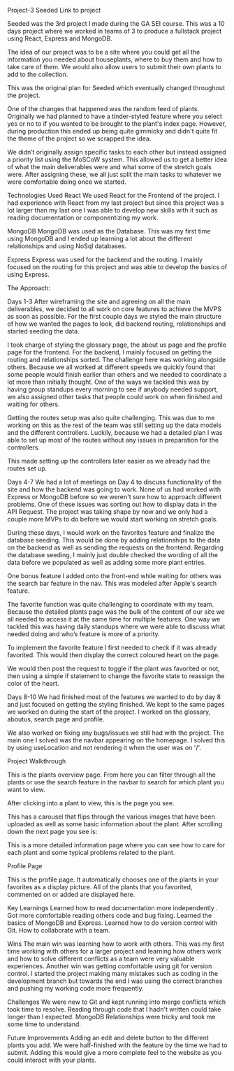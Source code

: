 Project-3 Seeded
Link to project

Seeded was the 3rd project I made during the GA SEI course. This was a 10 days project where we worked in teams of 3 to produce a fullstack project using React, Express and MongoDB.

The idea of our project was to be a site where you could get all the information you needed about houseplants, where to buy them and how to take care of them. We would also allow users to submit their own plants to add to the collection.






This was the original plan for Seeded which eventually changed throughout the project.

One of the changes that happened was the random feed of plants. Originally we had planned to have a tinder-styled feature where you select yes or no to if you wanted to be brought to the plant's index page. However, during production this ended up being quite gimmicky and didn't quite fit the theme of the project so we scrapped the idea.

We didn’t originally assign specific tasks to each other but instead assigned a priority list using the MoSCoW system. This allowed us to get a better idea of what the main deliverables were and what some of the stretch goals were. After assigning these, we all just split the main tasks to whatever we were comfortable doing once we started. 


Technologies Used
React
We used React for the Frontend of the project. I had experience with React from my last project but since this project was a lot larger than my last one I was able to develop new skills with it such as reading documentation or componentizing my work.

MongoDB
MongoDB was used as the Database. This was my first time using MongoDB and I ended up learning a lot about the different relationships and using NoSql databases.

Express
Express was used for the backend and the routing. I mainly focused on the routing for this project and was able to develop the basics of using Express.

The Approach:

Days 1-3
After wireframing the site and agreeing on all the main deliverables, we decided to all work on core features to achieve the MVPS as soon as possible. For the first couple days we styled the main structure of how we wanted the pages to look, did backend routing, relationships and started seeding the data.

I took charge of styling the glossary page, the about us page and the profile page for the frontend. For the backend, I mainly focused on getting the routing and relationships sorted. The challenge here was working alongside others. Because we all worked at different speeds we quickly found that some people would finish earlier than others and we needed to coordinate a lot more than initially thought. One of the ways we tackled this was by having group standups every morning to see if anybody needed support, we also assigned other tasks that people could work on when finished and waiting for others.

Getting the routes setup was also quite challenging. This was due to me working on this as the rest of the team was still setting up the data models and the different controllers. Luckily, because we had a detailed plan I was able to set up most of the routes without any issues in preparation for the controllers. 



This made setting up the controllers later easier as we already had the routes set up. 








Days 4-7
We had a lot of meetings on Day 4 to discuss functionality of the site and how the backend was going to work. None of us had worked with Express or MongoDB before so we weren't sure how to approach different problems. One of these issues was sorting out how to display data in the API Request. The project was taking shape by now and we only had a couple more MVPs to do before we would start working on stretch goals.

During these days, I would work on the favorites feature and finalize the database seeding. This would be done by adding relationships to the data on the backend as well as sending the requests on the frontend. Regarding the database seeding, I mainly just double checked the wording of all the data before we populated as well as adding some more plant entries.

One bonus feature I added onto the front-end while waiting for others was the search bar feature in the nav. This was modeled after Apple's search feature.

The favorite function was quite challenging to coordinate with my team. Because the detailed plants page was the bulk of the content of our site we all needed to access it at the same time for multiple features. One way we tackled this was having daily standups where we were able to discuss what needed doing and who’s feature is more of a priority. 

To implement the favorite feature I first needed to check if it was already favorited. This would then display the correct coloured heart on the page. 






We would then post the request to toggle if the plant was favorited or not, then using a simple if statement to change the favorite state to reassign the color of the heart. 









Days 8-10
We had finished most of the features we wanted to do by day 8 and just focused on getting the styling finished. We kept to the same pages we worked on during the start of the project. I worked on the glossary, aboutus, search page and profile.

We also worked on fixing any bugs/issues we still had with the project. The main one I solved was the navbar appearing on the homepage. I solved this by using useLocation and not rendering it when the user was on '/'.








Project Walkthrough





This is the plants overview page. From here you can filter through all the plants or use the search feature in the navbar to search for which plant you want to view.

After clicking into a plant to view, this is the page you see.

 
This has a carousel that flips through the various  images that have been uploaded as well as some basic information about the plant. After scrolling down the next page you see is:


This is a more detailed information page where you can see how to care for each plant and some typical problems related to the plant. 

Profile Page



This is the profile page. It automatically chooses one of the plants in your favorites as a display picture. All of the plants that you favorited, commented on or added are displayed here. 


Key Learnings
Learned how to read documentation more independently .
Got more comfortable reading others code and bug fixing.
Learned the basics of MongoDB and Express.
Learned how to do version control with Git.
How to collaborate with a team.

Wins
The main win was learning how to work with others. This was my first time working with others for a larger project and learning how others work and how to solve different conflicts as a team were very valuable experiences.
Another win was getting comfortable using git for version control. I started the project making many mistakes such as coding in the development branch but towards the end I was using the correct branches and pushing my working code more frequently. 

Challenges
We were new to Git and kept running into merge conflicts which took time to resolve.
Reading through code that I hadn't written could take longer than I expected.
MongoDB Relationships were tricky and took me some time to understand.

Future Improvements
Adding an edit and delete button to the different plants you add. We were half-finished with the feature by the time we had to submit. Adding this would give a more complete feel to the website as you could interact with your plants.

